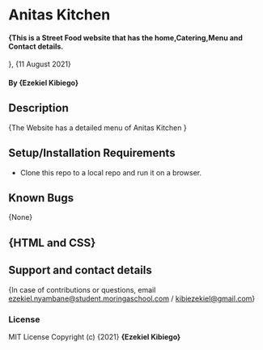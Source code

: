 # Anitas Kitchen
#### {This is a Street Food website that has the home,Catering,Menu and Contact details.
}, {11 August 2021}
#### By **{Ezekiel Kibiego}**
## Description
{The Website has a detailed menu of Anitas Kitchen }

## Setup/Installation Requirements
* Clone this repo to a local repo and run it on a browser.
## Known Bugs
{None}
## {HTML and CSS}
## Support and contact details
{In case of contributions or questions, email  ezekiel.nyambane@student.moringaschool.com / kibiezekiel@gmail.com}
### License
MIT License
Copyright (c) {2021} **{Ezekiel Kibiego}**
